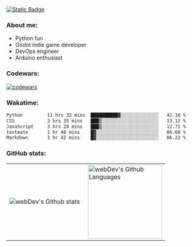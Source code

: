 [![Static Badge](https://img.shields.io/badge/Telegram-blue?style=flat&logo=telegram&link=https://t.me/sfkulagin)](https://t.me/sfkulagin)
### About me:

- Python fun
- Godot indie game developer
- DevOps engineer
- Arduino enthusiast

### Codewars:

[![codewars](https://www.codewars.com/users/talkafk/badges/large)](https://www.codewars.com/users/talkafk)

### Wakatime:

<!--START_SECTION:waka-->

```txt
Python         11 hrs 32 mins  ██████████▓░░░░░░░░░░░░░░   42.16 %
CSS            3 hrs 35 mins   ███▒░░░░░░░░░░░░░░░░░░░░░   13.12 %
JavaScript     3 hrs 28 mins   ███▒░░░░░░░░░░░░░░░░░░░░░   12.71 %
textmate       1 hr 48 mins    █▓░░░░░░░░░░░░░░░░░░░░░░░   06.60 %
Markdown       1 hr 42 mins    █▓░░░░░░░░░░░░░░░░░░░░░░░   06.22 %
```

<!--END_SECTION:waka-->

### GitHub stats:

<table>
  <tr>
    <td>
      <img align="left" src="http://github-readme-streak-stats.herokuapp.com?user=talkafk&theme=dark&background=000000" alt="webDev's Github stats" />
    </td>
    <td>
      <img height="195px" align="right" alt="webDev's Github Languages" src="https://github-readme-stats-sigma-five.vercel.app/api/top-langs/?username=talkafk&layout=compact&theme=vision-friendly-dark" />
    </td>
  </tr>
</table>
